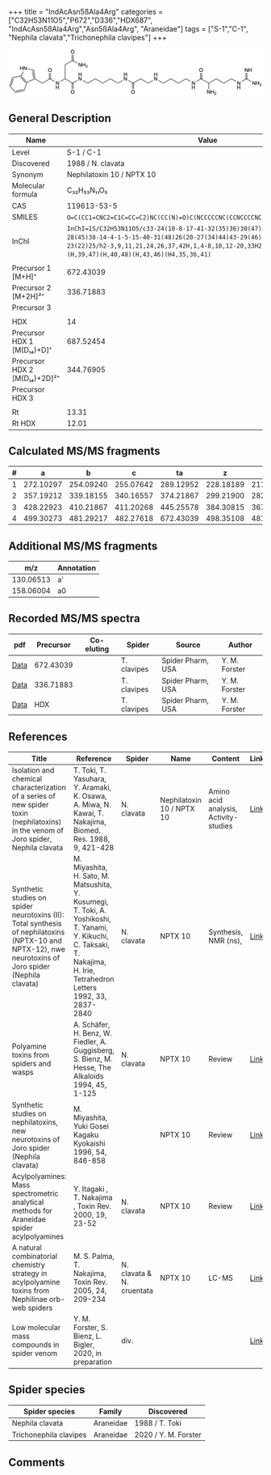 +++
title = "IndAcAsn5ßAla4Arg"
categories = ["C32H53N11O5","P672","D336","HDX687",
"IndAcAsn5ßAla4Arg","Asn5ßAla4Arg",
"Araneidae"]
tags = ["S-1","C-1",
"Nephila clavata","Trichonephila clavipes"]
+++

![](/img/IndAcAsn5bAla4Arg.png)

## General Description

| Name                         | Value                     |
|------------------------------|---------------------------|
| Level                        | S-1 / C-1                       |
| Discovered                   | 1988 / N. clavata         |
| Synonym                      | Nephilatoxin 10 / NPTX 10 |
| Molecular formula            | C₃₂H₅₃N₁₁O₅               |
| CAS                          | 119613-53-5               |
| SMILES | `O=C(CC1=CNC2=C1C=CC=C2)NC(CC(N)=O)C(NCCCCCNC(CCNCCCCNC(C(CCCNC(N)=N)N)=O)=O)=O`  |
| InChI  | `InChI=1S/C32H53N11O5/c33-24(10-8-17-41-32(35)36)30(47)39-16-7-6-13-37-18-12-28(45)38-14-4-1-5-15-40-31(48)26(20-27(34)44)43-29(46)19-22-21-42-25-11-3-2-9-23(22)25/h2-3,9,11,21,24,26,37,42H,1,4-8,10,12-20,33H2,(H2,34,44)(H,38,45)(H,39,47)(H,40,48)(H,43,46)(H4,35,36,41)`  |
|                              |                           |
| Precursor 1 [M+H]⁺           | 672.43039                 |
| Precursor 2 [M+2H]²⁺         | 336.71883                 |
| Precursor 3                  |                           |
|                              |                           |
| HDX                          | 14                        |
| Precursor HDX 1 [M(D₁₄)+D]⁺   | 687.52454                 |
| Precursor HDX 2 [M(D₁₄)+2D]²⁺ | 344.76905                 |
| Precursor HDX 3              |                           |
|                              |                           |
| Rt                           | 13.31                          |
| Rt HDX                       | 12.01                          |

## Calculated MS/MS fragments

| # | a         | b         | c         | ta        | z         | y         | tz        |
|---|-----------|-----------|-----------|-----------|-----------|-----------|-----------|
| 1 | 272.10297 | 254.09240 | 255.07642 | 289.12952 | 228.18189 | 211.15534 | 245.20844 |
| 2 | 357.19212 | 339.18155 | 340.16557 | 374.21867 | 299.21900 | 282.19245 | 316.24555 |
| 3 | 428.22923 | 410.21867 | 411.20268 | 445.25578 | 384.30815 | 367.28160 | 401.33470 |
| 4 | 499.30273 | 481.29217 | 482.27618 | 672.43039 | 498.35108 | 481.32453 | 515.37763 |

## Additional MS/MS fragments

| m/z       | Annotation |
|-----------|------------|
| 130.06513 | a'         |
| 158.06004 | a0         |

## Recorded MS/MS spectra

| pdf | Precursor | Co-eluting | Spider | Source | Author |
|-----|-----------|------------|--------|--------|--------|
| [Data](/pdf/N-clavipes/672_IndAcAsn5bAla4Arg_Nc.pdf) | 672.43039 |           | T. clavipes| Spider Pharm, USA | Y. M. Forster |
| [Data](/pdf/N-clavipes/672_IndAcAsn5bAla4Arg_Nc_2.pdf) | 336.71883 |           | T. clavipes| Spider Pharm, USA | Y. M. Forster |
| [Data](/pdf/N-clavipes/672_IndAcAsn5bAla4Arg_Nc_HDX.pdf) | HDX |           | T. clavipes| Spider Pharm, USA | Y. M. Forster |

## References

| Title                                                                                                                                                  | Reference                                                                                                                                                                   | Spider                    | Name                      | Content                               | Link                                                                                                   |
|--------------------------------------------------------------------------------------------------------------------------------------------------------|-----------------------------------------------------------------------------------------------------------------------------------------------------------------------------|---------------------------|---------------------------|---------------------------------------|--------------------------------------------------------------------------------------------------------|
| Isolation and chemical characterization of a series of new spider toxin (nephilatoxins) in the venom of Joro spider, Nephila clavata                   | T. Toki, T. Yasuhara, Y. Aramaki, K. Osawa, A. Miwa, N. Kawai, T. Nakajima, Biomed. Res. 1988, 9, 421-428                                                                   | N. clavata                | Nephilatoxin 10 / NPTX 10 | Amino acid analysis, Activity-studies | [Link](https://www.jstage.jst.go.jp/article/biomedres/9/6/9_421/_article)                              |
| Synthetic studies on spider neurotoxins (II): Total synthesis of nephilatoxins (NPTX-10 and NPTX-12), nwe neurotoxins of Joro spider (Nephila clavata) | M. Miyashita, H. Sato, M. Matsushita, Y. Kusumegi, T. Toki, A. Yoshikoshi, T. Yanami, Y. Kikuchi, C. Taksaki, T. Nakajima, H. Irie, Tetrahedron Letters 1992, 33, 2837-2840 | N. clavata                | NPTX 10                   | Synthesis, NMR (ns),                  | [Link](https://www.sciencedirect.com/science/article/pii/S0040403900788733)                            |
| Polyamine toxins from spiders and wasps                                                                                                                | A. Schäfer, H. Benz, W. Fiedler, A. Guggisberg, S. Bienz, M. Hesse, The Alkaloids 1994, 45, 1-125                                                                           | N. clavata                | NPTX 10                   | Review                                | [Link](https://www.sciencedirect.com/science/article/pii/S009995980860276X)                            |
| Synthetic studies on nephilatoxins, new neurotoxins of Joro spider (Nephila clavata)                                                                   | M. Miyashita, Yuki Gosei Kagaku Kyokaishi 1996, 54, 846-858                                                                                                                 |                           | NPTX 10                   | Review                                | [Link](https://www.jstage.jst.go.jp/article/yukigoseikyokaishi1943/54/10/54_10_846/_article/-char/ja/) |
| Acylpolyamines: Mass spectrometric analytical methods for Araneidae spider acylpolyamines                                                              | Y. Itagaki , T. Nakajima , Toxin Rev. 2000, 19, 23-52                                                                                                                       | N. clavata                | NPTX 10                   | Review                                | [Link](https://www.tandfonline.com/doi/abs/10.1081/TXR-100100314)                                      |
| A natural combinatorial chemistry strategy in acylpolyamine toxins from Nephilinae orb-web spiders                                                     | M. S. Palma, T. Nakajima, Toxin Rev. 2005, 24, 209-234                                                                                                                      | N. clavata & N. cruentata | NPTX 10                   | LC-MS                                 | [Link](https://www.tandfonline.com/doi/abs/10.1081/TXR-200057857)                                      |
| Low molecular mass compounds in spider venom      | Y. M. Forster, S. Bienz, L. Bigler, 2020, in preparation          | div.       |   |   | [Link](unknown) |

## Spider species

| Spider species  | Family    | Discovered     |
|-----------------|-----------|----------------|
| Nephila clavata | Araneidae | 1988 / T. Toki |
| Trichonephila clavipes | Araneidae | 2020 / Y. M. Forster |

## Comments